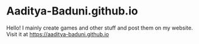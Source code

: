 # Aaditya-Baduni.github.io

Hello! I mainly create games and other stuff and post them on my website. Visit it at https://aaditya-baduni.github.io
